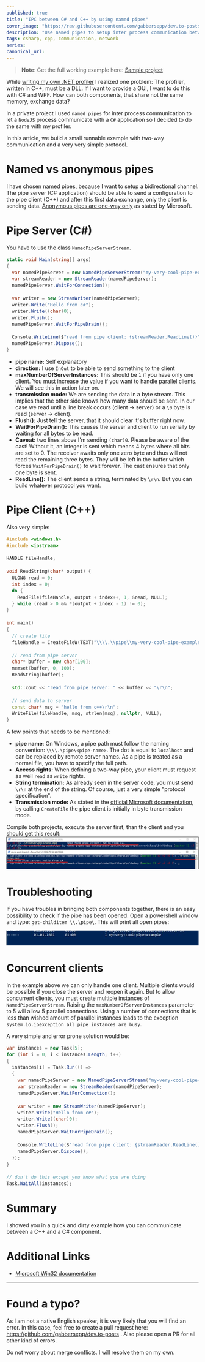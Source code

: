 ```yaml
---
published: true
title: "IPC between C# and C++ by using named pipes"
cover_image: "https://raw.githubusercontent.com/gabbersepp/dev.to-posts/master/blog-posts/ipc-by-named-pipes-cpp-csharp/assets/header.jpg"
description: "Use named pipes to setup inter process communication between a C++ DLL and a C# application."
tags: csharp, cpp, communication, network
series:
canonical_url:
---
```


>**Note**: Get the full working example here: [Sample project](https://github.com/gabbersepp/dev.to-posts/tree/master/blog-posts/ipc-by-named-pipes-cpp-csharp/code/IpcCSharpCpp)

While [writing my own .NET profiler](https://dev.to/gabbersepp/create-a-net-profiler-with-the-profiling-api-start-of-an-unexpected-journey-198n) I realized one problem: The profiler, written in C++, must be a DLL. If I want to provide a GUI, I want to do this with C# and WPF. How can both components, that share not the same memory, exchange data? 

In a private project I used `named pipes` for inter process communication to let a `NodeJS` process communicate with a `C#` application so I decided to do the same with my profiler.

In this article, we build a small runnable example with two-way communication and a very very simple protocol.

# Named vs anonymous pipes
I have chosen named pipes, because I want to setup a bidirectional channel. The pipe server (C# application) should be able to send a configuration to the pipe client (C++) and after this first data exchange, only the client is sending data.
[Anonymous pipes are one-way only](https://docs.microsoft.com/en-us/windows/win32/ipc/anonymous-pipes) as stated by Microsoft.

# Pipe Server (C#)
You have to use the class `NamedPipeServerStream`.

```cs
static void Main(string[] args)
{
  var namedPipeServer = new NamedPipeServerStream("my-very-cool-pipe-example", PipeDirection.InOut, 1, PipeTransmissionMode.Byte);
  var streamReader = new StreamReader(namedPipeServer);
  namedPipeServer.WaitForConnection();

  var writer = new StreamWriter(namedPipeServer);
  writer.Write("Hello from c#");
  writer.Write((char)0);
  writer.Flush();
  namedPipeServer.WaitForPipeDrain();

  Console.WriteLine($"read from pipe client: {streamReader.ReadLine()}");
  namedPipeServer.Dispose();
}
```

+ **pipe name:** Self explanatory
+ **direction:** I use `InOut` to be able to send something to the client
+ **maxNumberOfServerInstances:** This should be `1` if you have only one client. You must increase the value if you want to handle parallel clients. We will see this in action later on.
+ **transmission mode:** We are sending the data in a byte stream. This implies that the other side knows how many data should be sent. In our case we read until a line break occurs (client -> server) or a `\0` byte is read (server -> client).
+ **Flush():** Just tell the server, that it should clear it's buffer right now.
+ **WaitForPipeDrain():** This causes the server and client to run serially by waiting for all bytes to be read. 
+ **Caveat:** two lines above I'm sending `(char)0`. Please be aware of the cast! Without it, an integer is sent which means 4 bytes where all bits are set to 0. The receiver awaits only one zero byte and thus will not read the remaining three bytes. They will be left in the buffer which forces `WaitForPipeDrain()` to wait forever. The cast ensures that only one byte is sent.  
+ **ReadLine():** The client sends a string, terminated by `\r\n`. But you can build whatever protocol you want.

# Pipe Client (C++)
Also very simple:

```cpp
#include <windows.h>
#include <iostream>

HANDLE fileHandle;

void ReadString(char* output) {
  ULONG read = 0;
  int index = 0;
  do {
    ReadFile(fileHandle, output + index++, 1, &read, NULL);
  } while (read > 0 && *(output + index - 1) != 0);
}

int main()
{
  // create file
  fileHandle = CreateFileW(TEXT("\\\\.\\pipe\\my-very-cool-pipe-example"), GENERIC_READ | GENERIC_WRITE, FILE_SHARE_WRITE, NULL, OPEN_EXISTING, 0, NULL);

  // read from pipe server
  char* buffer = new char[100];
  memset(buffer, 0, 100);
  ReadString(buffer);

  std::cout << "read from pipe server: " << buffer << "\r\n";

  // send data to server
  const char* msg = "hello from c++\r\n";
  WriteFile(fileHandle, msg, strlen(msg), nullptr, NULL);
}
```

A few points that needs to be mentioned:

+ **pipe name**: On Windows, a pipe path must follow the naming convention: `\\\\.\pipe\<pipe-name>`. The dot is equal to `localhost` and can be replaced by remote server names. As a pipe is treated as a normal file, you have to specify the full path.
+ **Access rights:** When defining a two-way pipe, your client must request as well `read` as `write` rights.
+ **String termination:** As already seen in the server code, you must send `\r\n` at the end of the string. Of course, just a very simple "protocol specification".
+ **Transmission mode:** As stated in the [official Microsoft documentation](https://docs.microsoft.com/en-us/windows/win32/ipc/named-pipe-type-read-and-wait-modes), by calling `CreateFile` the pipe client is initially in byte transmission mode.

Compile both projects, execute the server first, than the client and you should get this result:
![](./assets/result.jpg)

# Troubleshooting
If you have troubles in bringing both components together, there is an easy possibility to check if the pipe has been opened. Open a powershell window and type: `get-childitem \\.\pipe\`. This will print all open pipes:

![](./assets/ps.jpg)

# Concurrent clients
In the example above we can only handle one client. Multiple clients would be possible if you close the server and reopen it again. But to allow concurrent clients, you must create multiple instances of `NamedPipeServerStream`. Raising the `maxNumberOfServerInstances` parameter to 5 will allow 5 parallel connections. Using a number of connections that is less than wished amount of parallel instances leads to the exception `system.io.ioexception all pipe instances are busy`.

A very simple and error prone solution would be:

```cs
var instances = new Task[5];
for (int i = 0; i < instances.Length; i++)
{
  instances[i] = Task.Run(() =>
  {
    var namedPipeServer = new NamedPipeServerStream("my-very-cool-pipe-example", PipeDirection.InOut, 5, PipeTransmissionMode.Byte);
    var streamReader = new StreamReader(namedPipeServer);
    namedPipeServer.WaitForConnection();

    var writer = new StreamWriter(namedPipeServer);
    writer.Write("Hello from c#");
    writer.Write((char)0);
    writer.Flush();
    namedPipeServer.WaitForPipeDrain();

    Console.WriteLine($"read from pipe client: {streamReader.ReadLine()}");
    namedPipeServer.Dispose();
  });
}

// don't do this except you know what you are doing
Task.WaitAll(instances);
```

# Summary
I showed you in a quick and dirty example how you can communicate between a C++ and a C# component. 

# Additional Links
+ [Microsoft Win32 documentation](https://docs.microsoft.com/en-us/windows/win32/ipc/named-pipes)

----

# Found a typo?
As I am not a native English speaker, it is very likely that you will find an error. In this case, feel free to create a pull request here: https://github.com/gabbersepp/dev.to-posts . Also please open a PR for all other kind of errors.

Do not worry about merge conflicts. I will resolve them on my own. 
